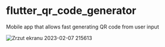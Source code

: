 # flutter_qr_code_generator

Mobile app that allows fast generating QR code from user input

![Zrzut ekranu 2023-02-07 215613](https://user-images.githubusercontent.com/94755972/217364957-bce647c4-be16-4ee0-aab8-349a40f95a51.png)
